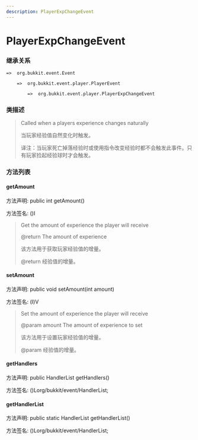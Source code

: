 ```yaml
---
description: PlayerExpChangeEvent
---
```


# PlayerExpChangeEvent

### 继承关系

    =>  org.bukkit.event.Event

        =>  org.bukkit.event.player.PlayerEvent

            =>  org.bukkit.event.player.PlayerExpChangeEvent

### 类描述

> Called when a players experience changes naturally
>
> 当玩家经验值自然变化时触发。
>
> 译注：当玩家死亡掉落经验时或使用指令改变经验时都不会触发此事件。只有玩家捡起经验球时才会触发。

### 方法列表

#### getAmount

方法声明: public int getAmount()

方法签名: ()I

> Get the amount of experience the player will receive
>
> @return The amount of experience
>
> 该方法用于获取玩家经验值的增量。
>
> @return 经验值的增量。

#### setAmount

方法声明: public void setAmount(int amount)

方法签名: (I)V

> Set the amount of experience the player will receive
>
> @param amount The amount of experience to set
>
> 该方法用于设置玩家经验值的增量。
>
> @param 经验值的增量。

#### getHandlers

方法声明: public HandlerList getHandlers()

方法签名: ()Lorg/bukkit/event/HandlerList;

#### getHandlerList

方法声明: public static HandlerList getHandlerList()

方法签名: ()Lorg/bukkit/event/HandlerList;